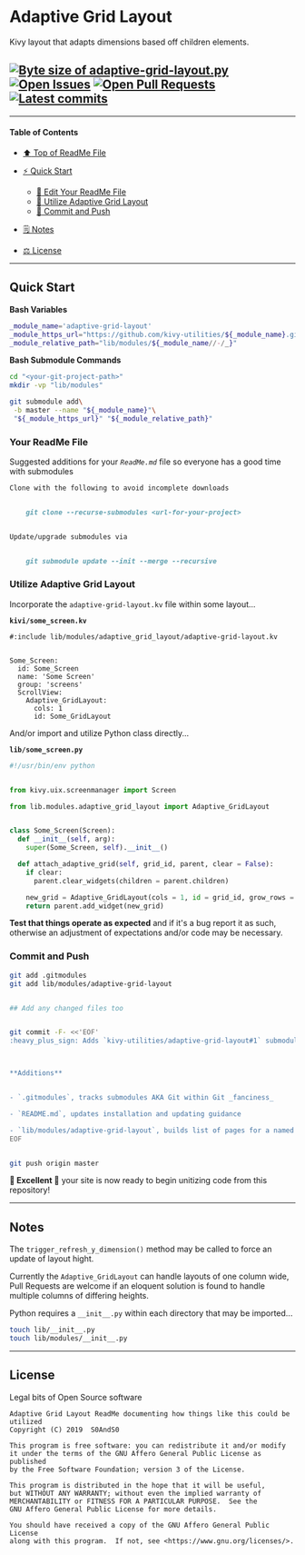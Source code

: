 # Adaptive Grid Layout
[heading__title]:
  #adaptive-grid-layout
  "&#x2B06; Top of ReadMe File"


Kivy layout that adapts dimensions based off children elements.


## [![Byte size of adaptive-grid-layout.py][badge__master__adaptive_grid_layout__source_code]][adaptive_grid_layout__master__source_code] [![Open Issues][badge__issues__adaptive_grid_layout]][issues__adaptive_grid_layout] [![Open Pull Requests][badge__pull_requests__adaptive_grid_layout]][pull_requests__adaptive_grid_layout] [![Latest commits][badge__commits__adaptive_grid_layout__master]][commits__adaptive_grid_layout__master]



------


#### Table of Contents


- [:arrow_up: Top of ReadMe File][heading__title]

- [:zap: Quick Start][heading__quick_start]

  - [:memo: Edit Your ReadMe File][heading__your_readme_file]
  - [:snake: Utilize Adaptive Grid Layout][heading__utilize]
  - [:floppy_disk: Commit and Push][heading__commit_and_push]

- [&#x1F5D2; Notes][heading__notes]

- [&#x2696; License][heading__license]


------



## Quick Start
[heading__quick_start]:
  #quick-start
  "&#9889; Perhaps as easy as one, 2.0,..."


**Bash Variables**


```Bash
_module_name='adaptive-grid-layout'
_module_https_url="https://github.com/kivy-utilities/${_module_name}.git"
_module_relative_path="lib/modules/${_module_name//-/_}"
```


**Bash Submodule Commands**


```Bash
cd "<your-git-project-path>"
mkdir -vp "lib/modules"

git submodule add\
 -b master --name "${_module_name}"\
 "${_module_https_url}" "${_module_relative_path}"
```


### Your ReadMe File
[heading__your_readme_file]:
  #your-readme-file
  "&#x1F578; Suggested additions for your ReadMe.md file so everyone has a good time with submodules"


Suggested additions for your _`ReadMe.md`_ file so everyone has a good time with submodules


```MarkDown
Clone with the following to avoid incomplete downloads


    git clone --recurse-submodules <url-for-your-project>


Update/upgrade submodules via


    git submodule update --init --merge --recursive
```


### Utilize Adaptive Grid Layout
[heading__utilize]:
  #utilize-adaptive-grid-layout
  "&#x1F40D; How to make use of this submodule within another project"


Incorporate the `adaptive-grid-layout.kv` file within some layout...


**`kivi/some_screen.kv`**


```Kivy
#:include lib/modules/adaptive_grid_layout/adaptive-grid-layout.kv


Some_Screen:
  id: Some_Screen
  name: 'Some Screen'
  group: 'screens'
  ScrollView:
    Adaptive_GridLayout:
      cols: 1
      id: Some_GridLayout
```


And/or import and utilize Python class directly...


**`lib/some_screen.py`**


```Python
#!/usr/bin/env python


from kivy.uix.screenmanager import Screen

from lib.modules.adaptive_grid_layout import Adaptive_GridLayout


class Some_Screen(Screen):
  def __init__(self, arg):
    super(Some_Screen, self).__init__()

  def attach_adaptive_grid(self, grid_id, parent, clear = False):
    if clear:
      parent.clear_widgets(children = parent.children)

    new_grid = Adaptive_GridLayout(cols = 1, id = grid_id, grow_rows = True)
    return parent.add_widget(new_grid)
```


**Test that things operate as expected** and if it's a bug report it as such, otherwise an adjustment of expectations and/or code may be necessary.


### Commit and Push
[heading__commit_and_push]:
  #commit-and-push
  "&#x1F4BE; It may be just this easy..."


```Bash
git add .gitmodules
git add lib/modules/adaptive-grid-layout


## Add any changed files too


git commit -F- <<'EOF'
:heavy_plus_sign: Adds `kivy-utilities/adaptive-grid-layout#1` submodule



**Additions**


- `.gitmodules`, tracks submodules AKA Git within Git _fanciness_

- `README.md`, updates installation and updating guidance

- `lib/modules/adaptive-grid-layout`, builds list of pages for a named collection
EOF


git push origin master
```


**:tada: Excellent :tada:** your site is now ready to begin unitizing code from this repository!


___


## Notes
[heading__notes]:
  #notes
  "&#x1F5D2; Additional resources and things to keep in mind when developing"


The `trigger_refresh_y_dimension()` method may be called to force an update of layout hight.


Currently the `Adaptive_GridLayout` can handle layouts of one column wide, Pull Requests are welcome if an eloquent solution is found to handle multiple columns of differing heights.


Python requires a `__init__.py` within each directory that may be imported...


```Bash
touch lib/__init__.py
touch lib/modules/__init__.py
```


___


## License
[heading__license]:
  #license
  "&#x2696; Legal bits of Open Source software"


Legal bits of Open Source software


```
Adaptive Grid Layout ReadMe documenting how things like this could be utilized
Copyright (C) 2019  S0AndS0

This program is free software: you can redistribute it and/or modify
it under the terms of the GNU Affero General Public License as published
by the Free Software Foundation; version 3 of the License.

This program is distributed in the hope that it will be useful,
but WITHOUT ANY WARRANTY; without even the implied warranty of
MERCHANTABILITY or FITNESS FOR A PARTICULAR PURPOSE.  See the
GNU Affero General Public License for more details.

You should have received a copy of the GNU Affero General Public License
along with this program.  If not, see <https://www.gnu.org/licenses/>.
```



[badge__commits__adaptive_grid_layout__master]:
  https://img.shields.io/github/last-commit/kivy-utilities/adaptive-grid-layout/master.svg

[commits__adaptive_grid_layout__master]:
  https://github.com/kivy-utilities/adaptive-grid-layout/commits/master
  "&#x1F4DD; History of changes on this branch"


[adaptive_grid_layout__community]:
  https://github.com/kivy-utilities/adaptive-grid-layout/community
  "&#x1F331; Dedicated to functioning code"


[badge__issues__adaptive_grid_layout]:
  https://img.shields.io/github/issues/kivy-utilities/adaptive-grid-layout.svg

[issues__adaptive_grid_layout]:
  https://github.com/kivy-utilities/adaptive-grid-layout/issues
  "&#x2622; Search for and _bump_ existing issues or open new issues for project maintainer to address."


[badge__pull_requests__adaptive_grid_layout]:
  https://img.shields.io/github/issues-pr/kivy-utilities/adaptive-grid-layout.svg

[pull_requests__adaptive_grid_layout]:
  https://github.com/kivy-utilities/adaptive-grid-layout/pulls
  "&#x1F3D7; Pull Request friendly, though please check the Community guidelines"


[badge__master__adaptive_grid_layout__source_code]:
  https://img.shields.io/github/size/kivy-utilities/adaptive-grid-layout/__init__.py.svg?label=__init__.py

[adaptive_grid_layout__master__source_code]:
  https://github.com/kivy-utilities/adaptive-grid-layout/blob/master/__init__.py
  "&#x2328; Project source code!"
